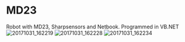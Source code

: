 # MD23
Robot with MD23, Sharpsensors and Netbook. Programmed in VB.NET
![20171031_162219](https://user-images.githubusercontent.com/16702213/32234673-be2ca718-be5d-11e7-8e89-d2a24dcf7170.jpg)
![20171031_162228](https://user-images.githubusercontent.com/16702213/32234675-be8e91a8-be5d-11e7-91ad-3a2c95f59bac.jpg)
![20171031_162234](https://user-images.githubusercontent.com/16702213/32234677-bee9f822-be5d-11e7-983b-30afcb6c258d.jpg)
